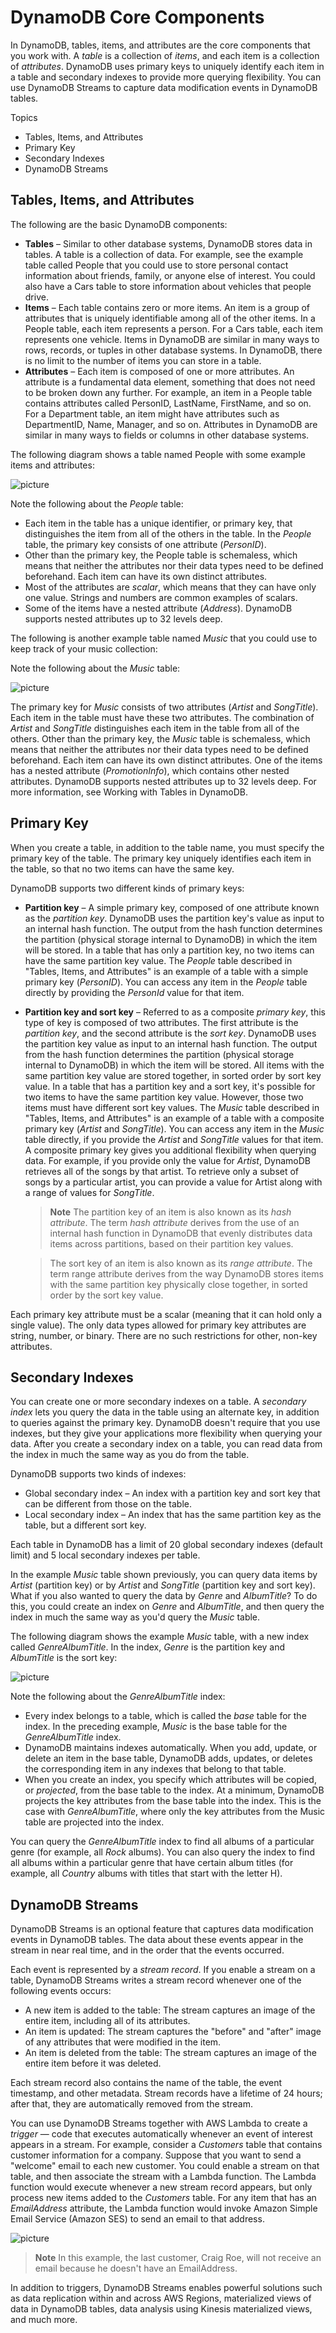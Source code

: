 # DynamoDB Core Components

In DynamoDB, tables, items, and attributes are the core components that you work with. A *table* is a collection of *items*, and each item is a collection of *attributes*. DynamoDB uses primary keys to uniquely identify each item in a table and secondary indexes to provide more querying flexibility. You can use DynamoDB Streams to capture data modification events in DynamoDB tables.

Topics

* Tables, Items, and Attributes
* Primary Key
* Secondary Indexes
* DynamoDB Streams

## Tables, Items, and Attributes

The following are the basic DynamoDB components:

* **Tables** – Similar to other database systems, DynamoDB stores data in tables. A table is a collection of data. For example, see the example table called People that you could use to store personal contact information about friends, family, or anyone else of interest. You could also have a Cars table to store information about vehicles that people drive.
* **Items** – Each table contains zero or more items. An item is a group of attributes that is uniquely identifiable among all of the other items. In a People table, each item represents a person. For a Cars table, each item represents one vehicle. Items in DynamoDB are similar in many ways to rows, records, or tuples in other database systems. In DynamoDB, there is no limit to the number of items you can store in a table.
* **Attributes** – Each item is composed of one or more attributes. An attribute is a fundamental data element, something that does not need to be broken down any further. For example, an item in a People table contains attributes called PersonID, LastName, FirstName, and so on. For a Department table, an item might have attributes such as DepartmentID, Name, Manager, and so on. Attributes in DynamoDB are similar in many ways to fields or columns in other database systems.

The following diagram shows a table named People with some example items and attributes:

![picture](pic/DynamoDB_1.png)

Note the following about the *People* table:

* Each item in the table has a unique identifier, or primary key, that distinguishes the item from all of the others in the table. In the *People* table, the primary key consists of one attribute (*PersonID*).
* Other than the primary key, the People table is schemaless, which means that neither the attributes nor their data types need to be defined beforehand. Each item can have its own distinct attributes.
* Most of the attributes are *scalar*, which means that they can have only one value. Strings and numbers are common examples of scalars.
* Some of the items have a nested attribute (*Address*). DynamoDB supports nested attributes up to 32 levels deep.

The following is another example table named *Music* that you could use to keep track of your music collection:


Note the following about the *Music* table:

![picture](pic/DynamoDB_2.png)

The primary key for *Music* consists of two attributes (*Artist* and *SongTitle*). Each item in the table must have these two attributes. The combination of *Artist* and *SongTitle* distinguishes each item in the table from all of the others.
Other than the primary key, the *Music* table is schemaless, which means that neither the attributes nor their data types need to be defined beforehand. Each item can have its own distinct attributes.
One of the items has a nested attribute (*PromotionInfo*), which contains other nested attributes. DynamoDB supports nested attributes up to 32 levels deep.
For more information, see Working with Tables in DynamoDB.

## Primary Key

When you create a table, in addition to the table name, you must specify the primary key of the table. The primary key uniquely identifies each item in the table, so that no two items can have the same key.

DynamoDB supports two different kinds of primary keys:

* **Partition key** – A simple primary key, composed of one attribute known as the *partition key*.
DynamoDB uses the partition key's value as input to an internal hash function. The output from the hash function determines the partition (physical storage internal to DynamoDB) in which the item will be stored.
In a table that has only a partition key, no two items can have the same partition key value.
The *People* table described in "Tables, Items, and Attributes" is an example of a table with a simple primary key (*PersonID*). You can access any item in the *People* table directly by providing the *PersonId* value for that item.
* **Partition key and sort key** – Referred to as a composite *primary key*, this type of key is composed of two attributes. The first attribute is the *partition key*, and the second attribute is the *sort key*.
DynamoDB uses the partition key value as input to an internal hash function. The output from the hash function determines the partition (physical storage internal to DynamoDB) in which the item will be stored. All items with the same partition key value are stored together, in sorted order by sort key value.
In a table that has a partition key and a sort key, it's possible for two items to have the same partition key value. However, those two items must have different sort key values.
The *Music* table described in "Tables, Items, and Attributes" is an example of a table with a composite primary key (*Artist* and *SongTitle*). You can access any item in the *Music* table directly, if you provide the *Artist* and *SongTitle* values for that item.
A composite primary key gives you additional flexibility when querying data. For example, if you provide only the value for *Artist*, DynamoDB retrieves all of the songs by that artist. To retrieve only a subset of songs by a particular artist, you can provide a value for Artist along with a range of values for *SongTitle*.

    >   **Note** 
    The partition key of an item is also known as its *hash attribute*. The term *hash attribute* derives from the use of an internal hash function in DynamoDB that evenly distributes data items across partitions, based on their partition key values.

    > The sort key of an item is also known as its *range attribute*. The term range attribute derives from the way DynamoDB stores items with the same partition key physically close together, in sorted order by the sort key value.

Each primary key attribute must be a scalar (meaning that it can hold only a single value). The only data types allowed for primary key attributes are string, number, or binary. There are no such restrictions for other, non-key attributes.

## Secondary Indexes

You can create one or more secondary indexes on a table. A *secondary index* lets you query the data in the table using an alternate key, in addition to queries against the primary key. DynamoDB doesn't require that you use indexes, but they give your applications more flexibility when querying your data. After you create a secondary index on a table, you can read data from the index in much the same way as you do from the table.

DynamoDB supports two kinds of indexes:

* Global secondary index – An index with a partition key and sort key that can be different from those on the table.
* Local secondary index – An index that has the same partition key as the table, but a different sort key.

Each table in DynamoDB has a limit of 20 global secondary indexes (default limit) and 5 local secondary indexes per table.

In the example *Music* table shown previously, you can query data items by *Artist* (partition key) or by *Artist* and *SongTitle* (partition key and sort key). What if you also wanted to query the data by *Genre* and *AlbumTitle*? To do this, you could create an index on *Genre* and *AlbumTitle*, and then query the index in much the same way as you'd query the *Music* table.

The following diagram shows the example *Music* table, with a new index called *GenreAlbumTitle*. In the index, *Genre* is the partition key and *AlbumTitle* is the sort key:

![picture](pic/DynamoDB_3.png)


Note the following about the *GenreAlbumTitle* index:

* Every index belongs to a table, which is called the *base* table for the index. In the preceding example, *Music* is the base table for the *GenreAlbumTitle* index.
* DynamoDB maintains indexes automatically. When you add, update, or delete an item in the base table, DynamoDB adds, updates, or deletes the corresponding item in any indexes that belong to that table.
* When you create an index, you specify which attributes will be copied, or *projected*, from the base table to the index. At a minimum, DynamoDB projects the key attributes from the base table into the index. This is the case with *GenreAlbumTitle*, where only the key attributes from the Music table are projected into the index.

You can query the *GenreAlbumTitle* index to find all albums of a particular genre (for example, all *Rock* albums). You can also query the index to find all albums within a particular genre that have certain album titles (for example, all *Country* albums with titles that start with the letter H).

## DynamoDB Streams

DynamoDB Streams is an optional feature that captures data modification events in DynamoDB tables. The data about these events appear in the stream in near real time, and in the order that the events occurred.

Each event is represented by a *stream record*. If you enable a stream on a table, DynamoDB Streams writes a stream record whenever one of the following events occurs:

* A new item is added to the table: The stream captures an image of the entire item, including all of its attributes.
* An item is updated: The stream captures the "before" and "after" image of any attributes that were modified in the item.
* An item is deleted from the table: The stream captures an image of the entire item before it was deleted.

Each stream record also contains the name of the table, the event timestamp, and other metadata. Stream records have a lifetime of 24 hours; after that, they are automatically removed from the stream.

You can use DynamoDB Streams together with AWS Lambda to create a *trigger* — code that executes automatically whenever an event of interest appears in a stream. For example, consider a *Customers* table that contains customer information for a company. Suppose that you want to send a "welcome" email to each new customer. You could enable a stream on that table, and then associate the stream with a Lambda function. The Lambda function would execute whenever a new stream record appears, but only process new items added to the *Customers* table. For any item that has an *EmailAddress* attribute, the Lambda function would invoke Amazon Simple Email Service (Amazon SES) to send an email to that address.

![picture](pic/DynamoDB_4.png)



 >   **Note**
    In this example, the last customer, Craig Roe, will not receive an email because he doesn't have an EmailAddress.

In addition to triggers, DynamoDB Streams enables powerful solutions such as data replication within and across AWS Regions, materialized views of data in DynamoDB tables, data analysis using Kinesis materialized views, and much more.